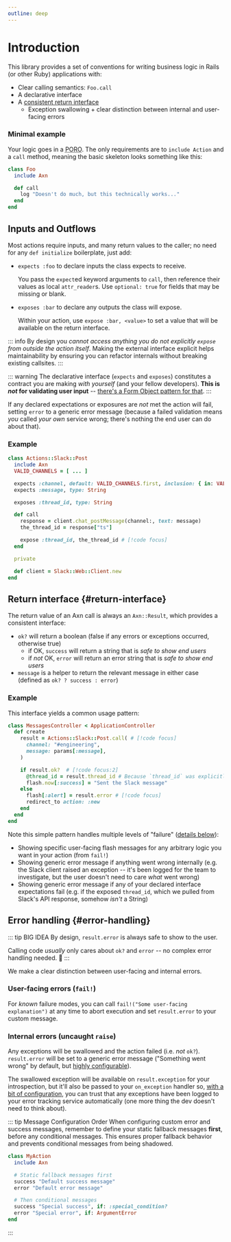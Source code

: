 ```yaml
---
outline: deep
---
```


# Introduction

This library provides a set of conventions for writing business logic in Rails (or other Ruby) applications with:

  * Clear calling semantics: `Foo.call`
  * A declarative interface
  * A [consistent return interface](/intro/overview#return-interface)
    * Exception swallowing + clear distinction between internal and user-facing errors

### Minimal example

Your logic goes in a <abbr title="Plain Old Ruby Object">PORO</abbr>. The only requirements are to `include Action` and a `call` method, meaning the basic skeleton looks something like this:

```ruby
class Foo
  include Axn

  def call
    log "Doesn't do much, but this technically works..."
  end
end
```

## Inputs and Outflows

Most actions require inputs, and many return values to the caller; no need for any `def initialize` boilerplate, just add:

  * `expects :foo` to declare inputs the class expects to receive.

    You pass the `expect`ed keyword arguments to `call`, then reference their values as local `attr_reader`s. Use `optional: true` for fields that may be missing or blank.

  * `exposes :bar` to declare any outputs the class will expose.

    Within your action, use `expose :bar, <value>` to set a value that will be available on the return interface.

::: info
By design you _cannot access anything you do not explicitly `expose` from outside the action itself_.  Making the external interface explicit helps maintainability by ensuring you can refactor internals without breaking existing callsites.
:::

::: warning
The declarative interface (`expects` and `exposes`) constitutes a contract you are making _with yourself_ (and your fellow developers). **This is _not_ for validating user input** -- [there's a Form Object pattern for that](/recipes/validating-user-input).
:::

If any declared expectations or exposures are _not_ met the action will fail, setting `error` to a generic error message (because a failed validation means _you_ called _your own_ service wrong; there's nothing the end user can do about that).


### Example

```ruby
class Actions::Slack::Post
  include Axn
  VALID_CHANNELS = [ ... ]

  expects :channel, default: VALID_CHANNELS.first, inclusion: { in: VALID_CHANNELS } # [!code focus:4]
  expects :message, type: String

  exposes :thread_id, type: String

  def call
    response = client.chat_postMessage(channel:, text: message)
    the_thread_id = response["ts"]

    expose :thread_id, the_thread_id # [!code focus]
  end

  private

  def client = Slack::Web::Client.new
end
```

## Return interface {#return-interface}


The return value of an Axn call is always an `Axn::Result`, which provides a consistent interface:

* `ok?` will return a boolean (false if any errors or exceptions occurred, otherwise true)
  * if OK, `success` will return a string that is _safe to show end users_
  * if _not_ OK, `error` will return an error string that is _safe to show end users_
* `message` is a helper to return the relevant message in either case (defined as `ok? ? success : error`)


### Example

This interface yields a common usage pattern:


```ruby
class MessagesController < ApplicationController
  def create
    result = Actions::Slack::Post.call( # [!code focus]
      channel: "#engineering",
      message: params[:message],
    )

    if result.ok?  # [!code focus:2]
      @thread_id = result.thread_id # Because `thread_id` was explicitly exposed
      flash.now[:success] = "Sent the Slack message"
    else
      flash[:alert] = result.error # [!code focus]
      redirect_to action: :new
    end
  end
end
```

Note this simple pattern handles multiple levels of "failure" ([details below](#error-handling)):
* Showing specific user-facing flash messages for any arbitrary logic you want in your action (from `fail!`)
* Showing generic error message if anything went wrong internally (e.g. the Slack client raised an exception -- it's been logged for the team to investigate, but the user doesn't need to care _what_ went wrong)
* Showing generic error message if any of your declared interface expectations fail (e.g. if the exposed `thread_id`, which we pulled from Slack's API response, somehow _isn't_ a String)


## Error handling {#error-handling}

::: tip BIG IDEA
By design, `result.error` is always safe to show to the user.

Calling code _usually_ only cares about `ok?` and `error` -- no complex error handling needed. :star_struck:
:::


We make a clear distinction between user-facing and internal errors.

### User-facing errors (`fail!`)

For _known_ failure modes, you can call `fail!("Some user-facing explanation")` at any time to abort execution and set `result.error` to your custom message.

### Internal errors (uncaught `raise`)

Any exceptions will be swallowed and the action failed (i.e. _not_ `ok?`). `result.error` will be set to a generic error message ("Something went wrong" by default, but [highly configurable](/reference/class#messages)).

The swallowed exception will be available on `result.exception` for your introspection, but it'll also be passed to your `on_exception` handler so, [with a bit of configuration](/usage/setup), you can trust that any exceptions have been logged to your error tracking service automatically (one more thing the dev doesn't need to think about).

::: tip Message Configuration Order
When configuring custom error and success messages, remember to define your static fallback messages **first**, before any conditional messages. This ensures proper fallback behavior and prevents conditional messages from being shadowed.

```ruby
class MyAction
  include Axn

  # Static fallback messages first
  success "Default success message"
  error "Default error message"

  # Then conditional messages
  success "Special success", if: :special_condition?
  error "Special error", if: ArgumentError
end
```
:::
